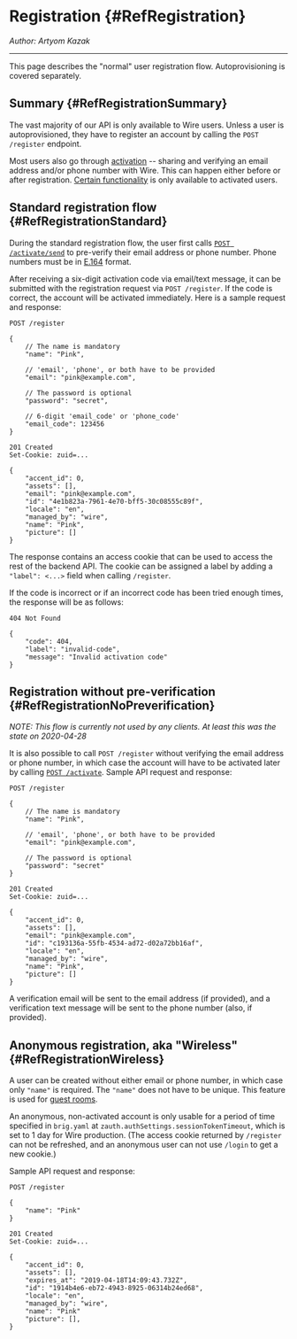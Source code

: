 # Registration {#RefRegistration}

_Author: Artyom Kazak_

---

This page describes the "normal" user registration flow. Autoprovisioning is covered separately.

## Summary {#RefRegistrationSummary}

The vast majority of our API is only available to Wire users. Unless a user is autoprovisioned, they have to register an account by calling the `POST /register` endpoint.

Most users also go through [activation](activation.md) -- sharing and verifying an email address and/or phone number with Wire. This can happen either before or after registration. [Certain functionality](activation.md#RefActivationBenefits) is only available to activated users.

## Standard registration flow {#RefRegistrationStandard}

During the standard registration flow, the user first calls [`POST /activate/send`](activation.md#RefActivationRequest) to pre-verify their email address or phone number. Phone numbers must be in [E.164][] format.

[E.164]: https://en.wikipedia.org/wiki/E.164

After receiving a six-digit activation code via email/text message, it can be submitted with the registration request via `POST /register`. If the code is correct, the account will be activated immediately. Here is a sample request and response:

```
POST /register

{
    // The name is mandatory
    "name": "Pink",

    // 'email', 'phone', or both have to be provided
    "email": "pink@example.com",

    // The password is optional
    "password": "secret",

    // 6-digit 'email_code' or 'phone_code'
    "email_code": 123456
}
```

```
201 Created
Set-Cookie: zuid=...

{
    "accent_id": 0,
    "assets": [],
    "email": "pink@example.com",
    "id": "4e1b823a-7961-4e70-bff5-30c08555c89f",
    "locale": "en",
    "managed_by": "wire",
    "name": "Pink",
    "picture": []
}
```

The response contains an access cookie that can be used to access the rest of the backend API. The cookie can be assigned a label by adding a `"label": <...>` field when calling `/register`.

If the code is incorrect or if an incorrect code has been tried enough times, the response will be as follows:

```
404 Not Found

{
    "code": 404,
    "label": "invalid-code",
    "message": "Invalid activation code"
}
```

## Registration without pre-verification {#RefRegistrationNoPreverification}

_NOTE: This flow is currently not used by any clients. At least this was the state on 2020-04-28_

It is also possible to call `POST /register` without verifying the email address or phone number, in which case the account will have to be activated later by calling [`POST /activate`](activation.md#RefActivationSubmit). Sample API request and response:

```
POST /register

{
    // The name is mandatory
    "name": "Pink",

    // 'email', 'phone', or both have to be provided
    "email": "pink@example.com",

    // The password is optional
    "password": "secret"
}
```

```
201 Created
Set-Cookie: zuid=...

{
    "accent_id": 0,
    "assets": [],
    "email": "pink@example.com",
    "id": "c193136a-55fb-4534-ad72-d02a72bb16af",
    "locale": "en",
    "managed_by": "wire",
    "name": "Pink",
    "picture": []
}
```

A verification email will be sent to the email address (if provided), and a verification text message will be sent to the phone number (also, if provided).

## Anonymous registration, aka "Wireless" {#RefRegistrationWireless}

A user can be created without either email or phone number, in which case only `"name"` is required. The `"name"` does not have to be unique. This feature is used for [guest rooms](https://wire.com/en/features/encrypted-guest-rooms/).

An anonymous, non-activated account is only usable for a period of time specified in `brig.yaml` at `zauth.authSettings.sessionTokenTimeout`, which is set to 1 day for Wire production. (The access cookie returned by `/register` can not be refreshed, and an anonymous user can not use `/login` to get a new cookie.)

Sample API request and response:

```
POST /register

{
    "name": "Pink"
}
```

```
201 Created
Set-Cookie: zuid=...

{
    "accent_id": 0,
    "assets": [],
    "expires_at": "2019-04-18T14:09:43.732Z",
    "id": "1914b4e6-eb72-4943-8925-06314b24ed68",
    "locale": "en",
    "managed_by": "wire",
    "name": "Pink"
    "picture": [],
}
```
